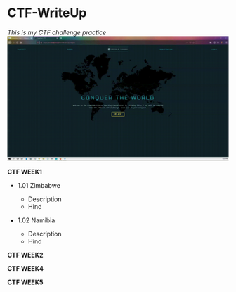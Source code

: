 # CTF-WriteUp
*This is my CTF challenge practice*
![Image of homepg](https://github.com/noiaa990/CTF-WriteUp/blob/ce17d3d419ce397a7234dd65ee0e540992c99559/CTF_Homepage.gif)



**CTF WEEK1** 
- 1.01 Zimbabwe 
   - Description
   - Hind
   
- 1.02 Namibia 
   - Description
   - Hind
   
   
   
   
   
   
   
   
   
   
**CTF WEEK2**
  
**CTF WEEK4**
  
**CTF WEEK5**
